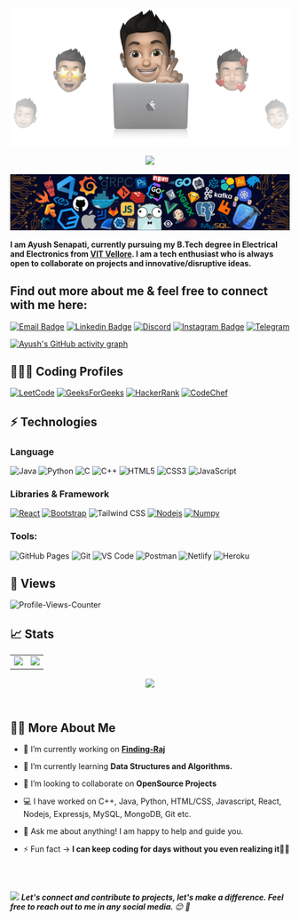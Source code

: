 <p align="center"><img src="https://raw.githubusercontent.com/KevinPatel04/KevinPatel04/master/cover-thompson.png"></p>

<p align="center">
  <img src="https://readme-typing-svg.herokuapp.com?color=0d8eceF&size=30&center=true&vCenter=true&width=550&height=70&lines=Hey+There+👋,+I'm+Ayush;+An+Tech+Enthusiast+🔆;Full+Stack+Web+Developer+💻;Loves+To+Build+Projects+🛠️;A+Problem+Solver+🕵;">
</p>

<p align="center"><img src="https://raw.githubusercontent.com/KevinPatel04/KevinPatel04/master/header.png"></p>

<!-- # Hi, I am Ayush! Great to see you here! <img src="https://raw.githubusercontent.com/nixin72/nixin72/master/wave.gif" width="30px"> -->

**I am Ayush Senapati, currently pursuing my B.Tech degree in Electrical and Electronics from [VIT Vellore](https://vit.ac.in/). I am a tech enthusiast who is always open to collaborate on projects and innovative/disruptive ideas.**
<br>

## Find out more about me & feel free to connect with me here:

[![Email Badge](https://img.shields.io/badge/-Email-c14438?style=flat-square&logo=Gmail&logoColor=white&link=mailto:ayushsenapati123@gmail.com)](mailto:ayushsenapati123@gmail.com)
[![Linkedin Badge](https://img.shields.io/badge/-LinkedIn-blue?style=flat-square&logo=Linkedin&logoColor=white&link=https://www.linkedin.com/in/ayush-senapati-a531b8145/)](https://www.linkedin.com/in/ayush-senapati-a531b8145/)
[![Discord](https://img.shields.io/badge/-Discord-7289DA?style=flat-square&logo=discord&logoColor=white)](https://discordapp.com/users/621950532596269066)
[![Instagram Badge](https://img.shields.io/badge/-Instagram-purple?style=flat-square&logo=instagram&logoColor=white&link=https://www.instagram.com/instru_mental_guy/)](https://www.instagram.com/instru_mental_guy/)
[![Telegram](https://img.shields.io/badge/-Telegram-blue?style=flat-square&logo=Telegram&logoColor=white)](https://t.me/Demon029)

<!-- [![Youtube Badge](https://img.shields.io/badge/-YouTube-darkred?style=flat-square&logo=youtube&logoColor=white&link=https://www.youtube.com/channel/channel_id)](https://www.youtube.com/channel/channel_id) -->

[![Ayush's GitHub activity graph](https://activity-graph.herokuapp.com/graph?username=Ayush29Ayush&theme=xcode)](https://github.com/Ayush29Ayush)

## 👨🏻‍💻 Coding Profiles

[![LeetCode](https://img.shields.io/badge/-LeetCode-FFA116?style=flat-square&logo=LeetCode&logoColor=black)](https://leetcode.com/ayushsenapati123/)
[![GeeksForGeeks](https://img.shields.io/badge/-GeeksForGeeks-05CC47?style=flat-square&logo=GeeksForGeeks&logoColor=black)](https://auth.geeksforgeeks.org/user/ayushsenapati123/)
[![HackerRank](https://img.shields.io/badge/-HackerRank-2EC866?style=flat-square&logo=HackerRank&logoColor=white)](https://www.hackerrank.com/ayushsenapati123)
[![CodeChef](https://img.shields.io/badge/-CodeChef-5B4638?style=flat-square&logo=CodeChef&logoColor=white)](https://www.codechef.com/users/ayush2911)

## ⚡ Technologies

### Language

![Java](https://img.shields.io/badge/-java-E34A86?style=flat-square&logo=java)
![Python](https://img.shields.io/badge/-Python-black?style=flat-square&logo=Python)
![C](https://img.shields.io/badge/-C-00599C?style=flat-square&logo=c)
![C++](https://img.shields.io/badge/-C++-00599C?style=flat-square&logo=cplusplus)
![HTML5](https://img.shields.io/badge/-HTML5-E34F26?style=flat-square&logo=html5&logoColor=white)
![CSS3](https://img.shields.io/badge/-CSS3-1572B6?style=flat-square&logo=css3)
![JavaScript](https://img.shields.io/badge/-JavaScript-black?style=flat-square&logo=javascript)

### Libraries & Framework

[![React](https://img.shields.io/badge/-React-black?style=flat-square&logo=react)](https://reactjs.org/)
[![Bootstrap](https://img.shields.io/badge/-Bootstrap-563D7C?style=flat-square&logo=bootstrap)](https://getbootstrap.com/)
![Tailwind CSS](https://img.shields.io/badge/Tailwind_CSS-38B2AC?style=flat-square&logo=tailwind-css&logoColor=white)
[![Nodejs](https://img.shields.io/badge/-Nodejs-black?style=flat-square&logo=Node.js)](https://nodejs.org/)<!-- ![MongoDB](https://img.shields.io/badge/MongoDB-%234ea94b.svg?logo=mongodb&logoColor=white) -->
[![Numpy](https://img.shields.io/badge/Numpy%20-%23013243.svg?logo=numpy&style=flat-square&logoColor=white)](https://numpy.org/)

<!-- ![Materialize CSS](https://img.shields.io/badge/-materialize--css-ff69b4?style=flat-sqaure&logo=materialize-css&logoColor=white) -->

### Tools:

![GitHub Pages](https://img.shields.io/badge/GitHub%20Pages-%23327FC7.svg?logo=github&style=flat-square&logoColor=white)
![Git](https://img.shields.io/badge/-Git-black?style=flat-square&logo=git)
![VS Code](https://img.shields.io/badge/-VS%20Code-007ACC?style=flat-square&logo=visual-studio-code)
![Postman](https://img.shields.io/badge/Postman-FF6C37?logo=postman&logoColor=white)
![Netlify](https://img.shields.io/badge/-Netlify-%2300C7B7?style=flat-square&logo=netlify&logoColor=ffffff)
![Heroku](https://img.shields.io/badge/Heroku%20-%23430098.svg?style=flat-square&logo=heroku&logoColor=white)

<!-- ![DigitalOcean](https://img.shields.io/badge/-Digital%20Ocean-darkblue?style=flat-square&logo=digitalocean) -->
<!-- ![Amazon AWS](https://img.shields.io/badge/Amazon%20AWS-232F3E?style=flat-square&logo=amazon-aws)
![Microsoft Azure](https://img.shields.io/badge/Microsoft%20Azure-232F7E?style=flat-square&logo=microsoft-azure)
![Google Cloud](https://img.shields.io/badge/Google%20Cloud-black?style=flat-square&logo=google-cloud)
![Docker](https://img.shields.io/badge/-Docker-black?style=flat-square&logo=docker) -->
<!-- ![Postman](https://img.shields.io/badge/Postman-FF6C37?logo=postman&logoColor=white)
![Eclipse](https://img.shields.io/badge/Eclipse-2C2255?style=flat-square&logo=eclipse&logoColor=white) -->

## 👀 Views
![Profile-Views-Counter](https://komarev.com/ghpvc/?username=Ayush29Ayush&label=PROFILE+VIEWS&style=flat-square&color=green)

## 📈 Stats

<table>
<tr>
<td>
<img src="https://github-readme-stats.vercel.app/api?username=Ayush29Ayush&include_all_commits=true&count_private=true&show_icons=true&line_height=20&theme=tokyonight"/>
<td><img src="https://github-readme-stats.vercel.app/api/top-langs?username=Ayush29Ayush&show_icons=true&locale=en&layout=compact&theme=tokyonight" />
</td>
</tr>
</table>

<p align="center">
<img align="center" src="https://github-readme-streak-stats.herokuapp.com/?user=Ayush29Ayush&theme=tokyonight" />
</p>

<br>

## 🙋‍♂️ More About Me

- 🔭 I’m currently working on **[Finding-Raj]()**

- 🌱 I’m currently learning **Data Structures and Algorithms.**

- 👯 I’m looking to collaborate on **OpenSource Projects**

<!-- - 👨‍💻 All of my projects are available at **[My Portfolio]()** -->

<!-- - 📫 How to reach me -> **ayushsenapati123@gmail.com** -->

- 💻 I have worked on C++, Java, Python, HTML/CSS, Javascript, React, Nodejs, Expressjs, MySQL, MongoDB, Git etc.
  
- 💬 Ask me about anything! I am happy to help and guide you.

- ⚡ Fun fact -> **I can keep coding for days without you even realizing it**👨‍💻



<br>
<br>

<img src="https://media.giphy.com/media/LnQjpWaON8nhr21vNW/giphy.gif" width="60"> <em><b>Let's connect and contribute to projects, let's make a difference. Feel free to reach out to me in any social media. </b> 😊 💜</em>
<!-- Sauce: https://github.com/alexandresanlim/Badges4-README.md-Profile -->
